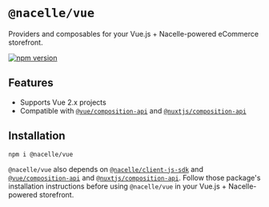 # `@nacelle/vue`

Providers and composables for your Vue.js + Nacelle-powered eCommerce storefront.

[![npm version](https://img.shields.io/npm/v/@nacelle/vue?style=for-the-badge)](https://npmjs.org/package/@nacelle/vue)

## Features

- Supports Vue 2.x projects
- Compatible with [`@vue/composition-api`](https://www.npmjs.com/package/@vue/composition-api) and [`@nuxtjs/composition-api`](https://composition-api.nuxtjs.org/)

## Installation

```
npm i @nacelle/vue
```

`@nacelle/vue` also depends on [`@nacelle/client-js-sdk`](https://www.npmjs.com/package/@nacelle/client-js-sdk) and [`@vue/composition-api`](https://www.npmjs.com/package/@vue/composition-api) and [`@nuxtjs/composition-api`](https://composition-api.nuxtjs.org/). Follow those package's installation instructions before using `@nacelle/vue` in your Vue.js + Nacelle-powered storefront.
